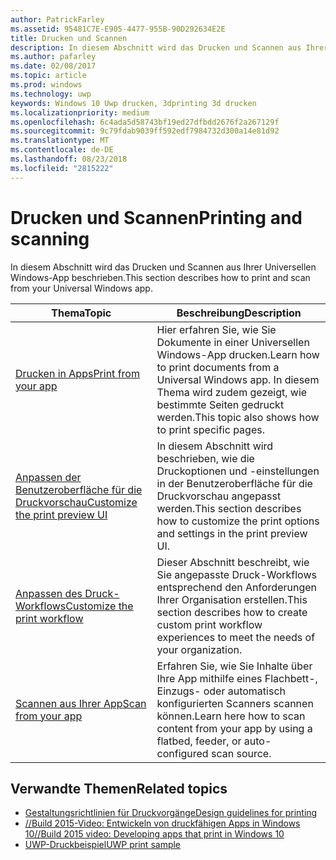 ```yaml
---
author: PatrickFarley
ms.assetid: 95481C7E-E905-4477-955B-90D292634E2E
title: Drucken und Scannen
description: In diesem Abschnitt wird das Drucken und Scannen aus Ihrer Universellen Windows-App beschrieben.
ms.author: pafarley
ms.date: 02/08/2017
ms.topic: article
ms.prod: windows
ms.technology: uwp
keywords: Windows 10 Uwp drucken, 3dprinting 3d drucken
ms.localizationpriority: medium
ms.openlocfilehash: 6c4ada5d58743bf19ed27dfbdd2676f2a267129f
ms.sourcegitcommit: 9c79fdab9039ff592edf7984732d300a14e81d92
ms.translationtype: MT
ms.contentlocale: de-DE
ms.lasthandoff: 08/23/2018
ms.locfileid: "2815222"
---
```

# <a name="printing-and-scanning"></a><span data-ttu-id="28c04-104">Drucken und Scannen</span><span class="sxs-lookup"><span data-stu-id="28c04-104">Printing and scanning</span></span>


<span data-ttu-id="28c04-105">In diesem Abschnitt wird das Drucken und Scannen aus Ihrer Universellen Windows-App beschrieben.</span><span class="sxs-lookup"><span data-stu-id="28c04-105">This section describes how to print and scan from your Universal Windows app.</span></span>

| <span data-ttu-id="28c04-106">Thema</span><span class="sxs-lookup"><span data-stu-id="28c04-106">Topic</span></span> | <span data-ttu-id="28c04-107">Beschreibung</span><span class="sxs-lookup"><span data-stu-id="28c04-107">Description</span></span> | 
|-------|-------------|
| [<span data-ttu-id="28c04-108">Drucken in Apps</span><span class="sxs-lookup"><span data-stu-id="28c04-108">Print from your app</span></span>](print-from-your-app.md) | <span data-ttu-id="28c04-109">Hier erfahren Sie, wie Sie Dokumente in einer Universellen Windows-App drucken.</span><span class="sxs-lookup"><span data-stu-id="28c04-109">Learn how to print documents from a Universal Windows app.</span></span> <span data-ttu-id="28c04-110">In diesem Thema wird zudem gezeigt, wie bestimmte Seiten gedruckt werden.</span><span class="sxs-lookup"><span data-stu-id="28c04-110">This topic also shows how to print specific pages.</span></span> |
| [<span data-ttu-id="28c04-111">Anpassen der Benutzeroberfläche für die Druckvorschau</span><span class="sxs-lookup"><span data-stu-id="28c04-111">Customize the print preview UI</span></span>](customize-the-print-preview-ui.md) | <span data-ttu-id="28c04-112">In diesem Abschnitt wird beschrieben, wie die Druckoptionen und -einstellungen in der Benutzeroberfläche für die Druckvorschau angepasst werden.</span><span class="sxs-lookup"><span data-stu-id="28c04-112">This section describes how to customize the print options and settings in the print preview UI.</span></span> |
| [<span data-ttu-id="28c04-113">Anpassen des Druck-Workflows</span><span class="sxs-lookup"><span data-stu-id="28c04-113">Customize the print workflow</span></span>](print-workflow-customize.md) | <span data-ttu-id="28c04-114">Dieser Abschnitt beschreibt, wie Sie angepasste Druck-Workflows entsprechend den Anforderungen Ihrer Organisation erstellen.</span><span class="sxs-lookup"><span data-stu-id="28c04-114">This section describes how to create custom print workflow experiences to meet the needs of your organization.</span></span>  |
| [<span data-ttu-id="28c04-115">Scannen aus Ihrer App</span><span class="sxs-lookup"><span data-stu-id="28c04-115">Scan from your app</span></span>](scan-from-your-app.md) | <span data-ttu-id="28c04-116">Erfahren Sie, wie Sie Inhalte über Ihre App mithilfe eines Flachbett-, Einzugs- oder automatisch konfigurierten Scanners scannen können.</span><span class="sxs-lookup"><span data-stu-id="28c04-116">Learn here how to scan content from your app by using a flatbed, feeder, or auto-configured scan source.</span></span>|

## <a name="related-topics"></a><span data-ttu-id="28c04-117">Verwandte Themen</span><span class="sxs-lookup"><span data-stu-id="28c04-117">Related topics</span></span>

* [<span data-ttu-id="28c04-118">Gestaltungsrichtlinien für Druckvorgänge</span><span class="sxs-lookup"><span data-stu-id="28c04-118">Design guidelines for printing</span></span>](https://msdn.microsoft.com/library/windows/apps/Hh868178)
* [<span data-ttu-id="28c04-119">//Build 2015-Video: Entwickeln von druckfähigen Apps in Windows 10</span><span class="sxs-lookup"><span data-stu-id="28c04-119">//Build 2015 video: Developing apps that print in Windows 10</span></span>](https://channel9.msdn.com/Events/Build/2015/2-94)
* [<span data-ttu-id="28c04-120">UWP-Druckbeispiel</span><span class="sxs-lookup"><span data-stu-id="28c04-120">UWP print sample</span></span>](http://go.microsoft.com/fwlink/p/?LinkId=619984)
 

